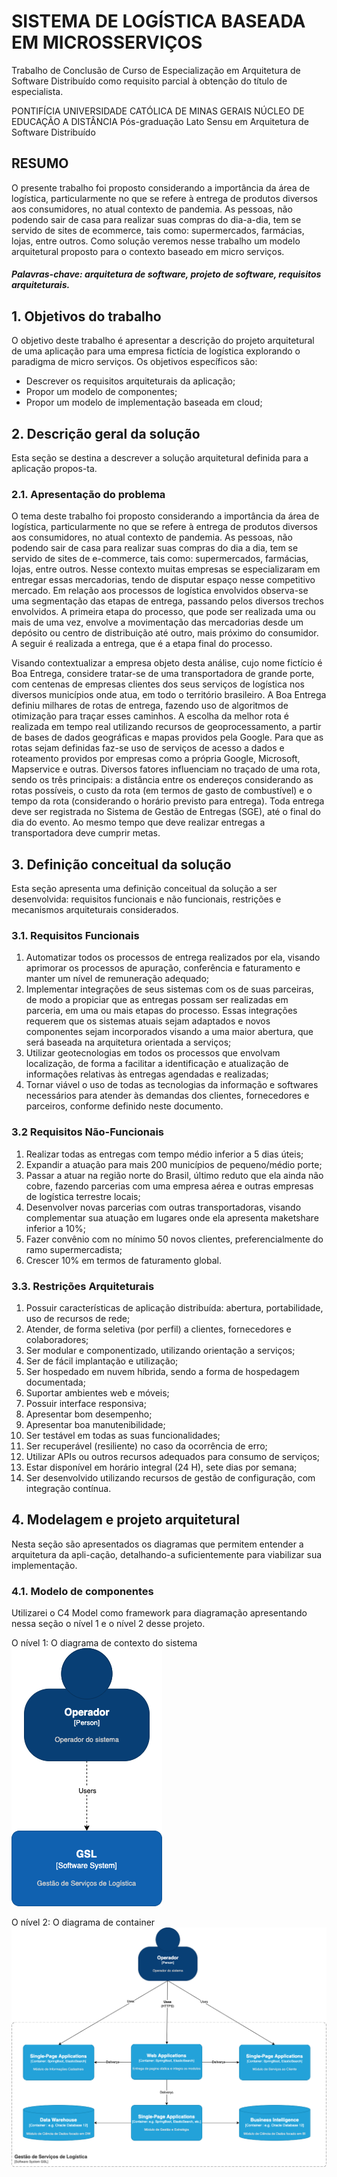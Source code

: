 # SISTEMA DE LOGÍSTICA BASEADA EM MICROSSERVIÇOS


Trabalho de Conclusão de Curso de Especialização em Arquitetura de Software Distribuído como requisito parcial à obtenção do título de especialista.

PONTIFÍCIA UNIVERSIDADE CATÓLICA DE MINAS GERAIS
NÚCLEO DE EDUCAÇÃO A DISTÂNCIA
Pós-graduação Lato Sensu em Arquitetura de Software Distribuído

## RESUMO
O presente trabalho foi proposto considerando a importância da área de logística, particularmente no que se refere à entrega de produtos diversos aos consumidores, no atual contexto de pandemia. As pessoas, não podendo sair de casa para realizar suas compras do dia-a-dia, tem se servido de sites de ecommerce, tais como: supermercados, farmácias, lojas, entre outros. Como solução veremos nesse trabalho um modelo arquitetural proposto para o contexto baseado em micro serviços.
##### Palavras-chave: arquitetura de software, projeto de software, requisitos arquiteturais.

## 1. Objetivos do trabalho
O objetivo deste trabalho é apresentar a descrição do projeto arquitetural de uma aplicação para uma empresa fictícia de logística explorando o paradigma de micro serviços.
Os objetivos específicos são:
- Descrever os requisitos arquiteturais da aplicação;
- Propor um modelo de componentes;
- Propor um modelo de implementação baseada em cloud;

## 2. Descrição geral da solução
Esta seção se destina a descrever a solução arquitetural definida para a aplicação propos-ta. 
### 2.1. Apresentação do problema
O tema deste trabalho foi proposto considerando a importância da área de logística, particularmente no que se refere à entrega de produtos diversos aos consumidores, no atual contexto de pandemia.  As pessoas, não podendo sair de casa para realizar suas compras do dia a dia, tem se servido de sites de e-commerce, tais como: supermercados, farmácias, lojas, entre outros. Nesse contexto muitas empresas se especializaram em entregar essas mercadorias, tendo de disputar espaço nesse competitivo mercado. Em relação aos processos de logística envolvidos observa-se uma segmentação das etapas de entrega, passando pelos diversos trechos envolvidos. A primeira etapa do processo, que pode ser realizada uma ou mais de uma vez, envolve a movimentação das mercadorias desde um depósito ou centro de distribuição até outro, mais próximo do consumidor. A seguir é realizada a entrega, que é a etapa final do processo.

Visando contextualizar a empresa objeto desta análise, cujo nome fictício é Boa Entrega, considere tratar-se de uma transportadora de grande porte, com centenas de empresas clientes dos seus serviços de logística nos diversos municípios onde atua, em todo o território brasileiro. A Boa Entrega definiu milhares de rotas de entrega, fazendo uso de algoritmos de otimização para traçar esses caminhos. A escolha da melhor rota é realizada em tempo real utilizando recursos de geoprocessamento, a partir de bases de dados geográficas e mapas providos pela Google. Para que as rotas sejam definidas faz-se uso de serviços de acesso a dados e roteamento providos por empresas como a própria Google, Microsoft, Mapservice e outras. Diversos fatores influenciam no traçado de uma rota, sendo os três principais: a distância entre os endereços considerando as rotas possíveis, o custo da rota (em termos de gasto de combustível) e o tempo da rota (considerando o horário previsto para entrega). Toda entrega deve ser registrada no Sistema de Gestão de Entregas (SGE), até o final do dia do evento. Ao mesmo tempo que deve realizar entregas a transportadora deve cumprir metas. 

## 3. Definição conceitual da solução
Esta seção apresenta uma definição conceitual da solução a ser desenvolvida: requisitos funcionais e não funcionais, restrições e mecanismos arquiteturais considerados.
### 3.1. Requisitos Funcionais
1. Automatizar todos os processos de entrega realizados por ela, visando aprimorar os processos de apuração, conferência e faturamento e manter um nível de remuneração adequado;
2. Implementar integrações de seus sistemas com os de suas parceiras, de modo a propiciar que as entregas possam ser realizadas em parceria, em uma ou mais etapas do processo. Essas integrações requerem que os sistemas atuais sejam adaptados e novos componentes sejam incorporados visando a uma maior abertura, que será baseada na arquitetura orientada a serviços;
3. Utilizar geotecnologias em todos os processos que envolvam localização, de forma a facilitar a identificação e atualização de informações relativas às entregas agendadas e realizadas;
4. Tornar viável o uso de todas as tecnologias da informação e softwares necessários para atender às demandas dos clientes, fornecedores e parceiros, conforme definido neste documento.
### 3.2 Requisitos Não-Funcionais
1. Realizar todas as entregas com tempo médio inferior a 5 dias úteis;
2. Expandir a atuação para mais 200 municípios de pequeno/médio porte;
3. Passar a atuar na região norte do Brasil, último reduto que ela ainda não cobre, fazendo parcerias com uma empresa aérea e outras empresas de logística terrestre locais;
4. Desenvolver novas parcerias com outras transportadoras, visando complementar sua atuação em lugares onde ela apresenta maketshare inferior a 10%;
5. Fazer convênio com no mínimo 50 novos clientes, preferencialmente do ramo supermercadista;
6. Crescer 10% em termos de faturamento global.
### 3.3. Restrições Arquiteturais
1. Possuir características de aplicação distribuída: abertura, portabilidade, uso de recursos de rede;
2. Atender, de forma seletiva (por perfil) a clientes, fornecedores e colaboradores;
3. Ser modular e componentizado, utilizando orientação a serviços;
4. Ser de fácil implantação e utilização;
5. Ser hospedado em nuvem híbrida, sendo a forma de hospedagem documentada;
6. Suportar ambientes web e móveis;
7. Possuir interface responsiva;
8. Apresentar bom desempenho;
9. Apresentar boa manutenibilidade;
10. Ser testável em todas as suas funcionalidades;
11. Ser recuperável (resiliente) no caso da ocorrência de erro;
12. Utilizar APIs ou outros recursos adequados para consumo de serviços;
13. Estar disponível em horário integral (24 H), sete dias por semana;
14. Ser desenvolvido utilizando recursos de gestão de configuração, com integração contínua.

## 4. Modelagem e projeto arquitetural
Nesta seção são apresentados os diagramas que permitem entender a arquitetura da apli-cação, detalhando-a suficientemente para viabilizar sua implementação.
### 4.1. Modelo de componentes
Utilizarei o C4 Model como framework para diagramação apresentando nessa seção o nível 1 e o nível 2 desse projeto.

O nível 1: O diagrama de contexto do sistema
![level 1](./diagramas/1-level.png)

O nível 2: O diagrama de container
![level 2](./diagramas/2-level.png)

